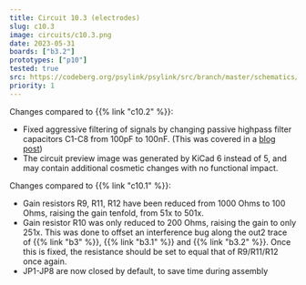 ```yaml
---
title: Circuit 10.3 (electrodes)
slug: c10.3
image: circuits/c10.3.png
date: 2023-05-31
boards: ["b3.2"]
prototypes: ["p10"]
tested: true
src: https://codeberg.org/psylink/psylink/src/branch/master/schematics/electrode_module3.3/electrode_module3.3.kicad_sch
priority: 1
---
```


Changes compared to {{% link "c10.2" %}}:

- Fixed aggressive filtering of signals by changing passive highpass filter capacitors C1-C8 from 100pF to 100nF.  (This was covered in a [blog post](https://psylink.me/blog/enhancedsignal/))
- The circuit preview image was generated by KiCad 6 instead of 5, and may contain additional cosmetic changes with no functional impact.

Changes compared to {{% link "c10.1" %}}:

- Gain resistors R9, R11, R12 have been reduced from 1000 Ohms to 100 Ohms, raising the gain tenfold, from 51x to 501x.
- Gain resistor R10 was only reduced to 200 Ohms, raising the gain to only 251x. This was done to offset an interference bug along the out2 trace of {{% link "b3" %}}, {{% link "b3.1" %}} and {{% link "b3.2" %}}.  Once this is fixed, the resistance should be set to equal that of R9/R11/R12 once again.
- JP1-JP8 are now closed by default, to save time during assembly
